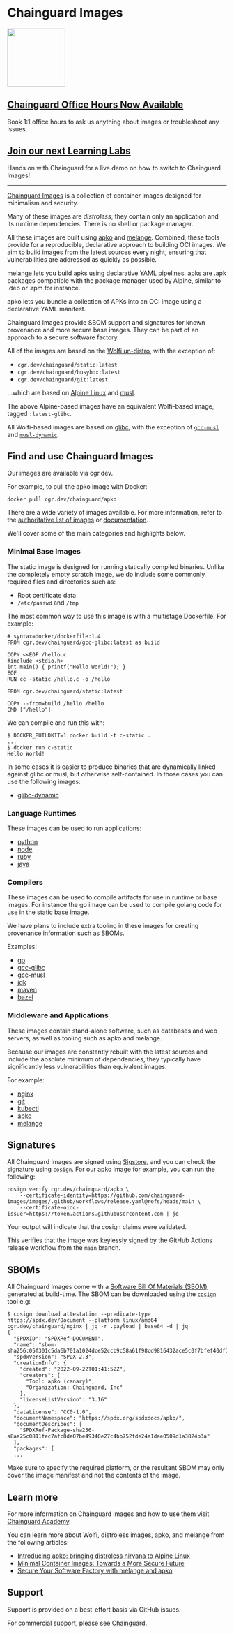 # Chainguard Images

<a href="https://images.chainguard.dev/"><img width="133" src="https://raw.githubusercontent.com/chainguard-images/.github/main/profile/assets/view_images_button_4x.png"/></a>

## [Chainguard Office Hours Now Available](https://get.chainguard.dev/chainguard-images-office-hours)

Book 1:1 office hours to ask us anything about images or troubleshoot any issues. 

## [Join our next Learning Labs](https://go.chainguard.dev/learning-labs)

Hands on with Chainguard for a live demo on how to switch to Chainguard Images!

---

[Chainguard Images](https://www.chainguard.dev/chainguard-images) is a collection of container images designed for minimalism and security.

Many of these images are _distroless_; they contain only an application and its runtime
dependencies. There is no shell or package manager.

All these images are built using [apko](https://github.com/chainguard-dev/apko) and
[melange](https://github.com/chainguard-dev/melange). Combined, these tools provide for a
reproducible, declarative approach to building OCI images. We aim to build images from the latest
sources every night, ensuring that vulnerabilities are addressed as quickly as possible.

melange lets you build apks using declarative YAML pipelines. apks are .apk packages compatible with
the package manager used by Alpine, similar to .deb or .rpm for instance.

apko lets you bundle a collection of APKs into an OCI image using a declarative YAML manifest.

Chainguard Images provide SBOM support and signatures for known provenance and more secure base
images. They can be part of an approach to a secure software factory.

All of the images are based on the [Wolfi un-distro](https://github.com/wolfi-dev/), with the exception of:

- `cgr.dev/chainguard/static:latest`
- `cgr.dev/chainguard/busybox:latest`
- `cgr.dev/chainguard/git:latest`

...which are based on [Alpine Linux](https://www.alpinelinux.org/) and [musl](https://musl.libc.org/).

The above Alpine-based images have an equivalent Wolfi-based image, tagged `:latest-glibc`.

All Wolfi-based images are based on [glibc](https://www.gnu.org/software/libc/), with the exception of [`gcc-musl`](https://github.com/chainguard-images/images/tree/main/images/gcc-musl) and [`musl-dynamic`](https://github.com/chainguard-images/images/tree/main/images/musl-dynamic).

## Find and use Chainguard Images

Our images are available via cgr.dev.

For example, to pull the apko image with Docker:

```
docker pull cgr.dev/chainguard/apko 
```

There are a wide variety of images available. For more information, refer to the [authoritative list of images](https://github.com/chainguard-images/images) or [documentation](https://edu.chainguard.dev/chainguard/chainguard-images/). 

We'll cover some of the main categories and highlights below.

### Minimal Base Images

The static image is designed for running statically compiled binaries. Unlike the completely empty
scratch image, we do include some commonly required files and directories such as:

 - Root certificate data
 - `/etc/passwd` and `/tmp`

The most common way to use this image is with a multistage Dockerfile. For example:

```
# syntax=docker/dockerfile:1.4
FROM cgr.dev/chainguard/gcc-glibc:latest as build

COPY <<EOF /hello.c
#include <stdio.h>
int main() { printf("Hello World!"); }
EOF
RUN cc -static /hello.c -o /hello

FROM cgr.dev/chainguard/static:latest

COPY --from=build /hello /hello
CMD ["/hello"]
```

We can compile and run this with:

```
$ DOCKER_BUILDKIT=1 docker build -t c-static .
...
$ docker run c-static
Hello World!
```

In some cases it is easier to produce binaries that are dynamically linked against glibc or musl,
but otherwise self-contained. In those cases you can use the following images:

 - [glibc-dynamic](https://github.com/chainguard-images/images/tree/main/images/glibc-dynamic)

### Language Runtimes

These images can be used to run applications:

- [python](https://github.com/chainguard-images/images/tree/main/images/python)
- [node](https://github.com/chainguard-images/images/tree/main/images/node)
- [ruby](https://github.com/chainguard-images/images/tree/main/images/ruby)
- [java](https://github.com/chainguard-images/images/tree/main/images/jre)

### Compilers

These images can be used to compile artifacts for use in runtime or base images. For instance the go
image can be used to compile golang code for use in the static base image.

We have plans to include extra tooling in these images for creating provenance information such
as SBOMs.

Examples:

 - [go](https://github.com/chainguard-images/images/tree/main/images/go)
 - [gcc-glibc](https://github.com/chainguard-images/images/tree/main/images/gcc-glibc)
 - [gcc-musl](https://github.com/chainguard-images/images/tree/main/images/gcc-musl)
 - [jdk](https://github.com/chainguard-images/images/tree/main/images/jdk)
 - [maven](https://github.com/chainguard-images/images/tree/main/images/maven)
 - [bazel](https://github.com/chainguard-images/images/tree/main/images/bazel)

### Middleware and Applications

These images contain stand-alone software, such as databases and web servers, as well as tooling
such as apko and melange.

Because our images are constantly rebuilt with the latest sources and include the absolute minimum
of dependencies, they typically have significantly less vulnerabilities than equivalent images.

For example:
 - [nginx](https://github.com/chainguard-images/images/tree/main/images/nginx) 
 - [git](https://github.com/chainguard-images/images/tree/main/images/git)
 - [kubectl](https://github.com/chainguard-images/images/tree/main/images/kubectl)
 - [apko](https://github.com/chainguard-images/images/tree/main/images/apko)
 - [melange](https://github.com/chainguard-images/images/tree/main/images/melange)

## Signatures

All Chainguard Images are signed using [Sigstore](https://www.sigstore.dev/), and you can check
the signature using [`cosign`](https://docs.sigstore.dev/cosign/overview). For our apko image for example,
you can run the following:

```
cosign verify cgr.dev/chainguard/apko \
    --certificate-identity=https://github.com/chainguard-images/images/.github/workflows/release.yaml@refs/heads/main \
    --certificate-oidc-issuer=https://token.actions.githubusercontent.com | jq
```

Your output will indicate that the cosign claims were validated.

This verifies that the image was keylessly signed by the GitHub Actions release workflow from the `main` branch.

## SBOMs

All Chainguard Images come with a [Software Bill Of Materials
(SBOM)](https://www.chainguard.dev/unchained/what-an-sbom-can-do-for-you) generated at build-time.
The SBOM can be downloaded using the [`cosign`](https://docs.sigstore.dev/cosign/overview) tool e.g:

```
$ cosign download attestation --predicate-type https://spdx.dev/Document --platform linux/amd64 cgr.dev/chainguard/nginx | jq -r .payload | base64 -d | jq
{
  "SPDXID": "SPDXRef-DOCUMENT",
  "name": "sbom-sha256:05f301c5da6b701a1024dce52ccb9c58a61f98cd9816432ace5c0f7bfef40df7",
  "spdxVersion": "SPDX-2.3",
  "creationInfo": {
    "created": "2022-09-22T01:41:52Z",
    "creators": [
      "Tool: apko (canary)",
      "Organization: Chainguard, Inc"
    ],
    "licenseListVersion": "3.16"
  },
  "dataLicense": "CC0-1.0",
  "documentNamespace": "https://spdx.org/spdxdocs/apko/",
  "documentDescribes": [
    "SPDXRef-Package-sha256-a8aa25c0811fec7afc8de07be49340e27c4bb752fde24a1dae0509d1a3824b3a"
  ],
  "packages": [
  ...
```

Make sure to specify the required platform, or the resultant SBOM may only cover the image manifest and not
the contents of the image.

## Learn more 

For more information on Chainguard images and how to use them visit [Chainguard Academy](https://edu.chainguard.dev/chainguard/chainguard-images/overview/). 

You can learn more about Wolfi, distroless images, apko, and melange from the following
articles:

 - [Introducing apko: bringing distroless nirvana to Alpine Linux](https://blog.chainguard.dev/introducing-apko-bringing-distroless-nirvana-to-alpine-linux/)
 - [Minimal Container Images: Towards a More Secure Future](https://blog.chainguard.dev/minimal-container-images-towards-a-more-secure-future/)
 - [Secure Your Software Factory with melange and apko](https://blog.chainguard.dev/secure-your-software-factory-with-melange-and-apko/)

## Support

Support is provided on a best-effort basis via GitHub issues.

For commercial support, please see [Chainguard](https://www.chainguard.dev/chainguard-images).
